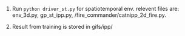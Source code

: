 1. Run ```python driver_st.py``` for spatiotemporal env. relevent files are: env_3d.py, gp_st_ipp.py, /fire_commander/catnipp_2d_fire.py.

2. Result from training is stored in gifs/ipp/